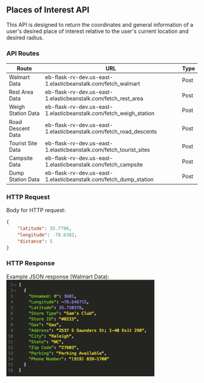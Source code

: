 ## Places of Interest API

This API is designed to return the coordinates and general information of a user's desired place of interest relative to the user's current location and desired radius. 

### API Routes
| Route                | URL                                                                  | Type |
| -------------------- | -------------------------------------------------------------------- | ---- |
| Walmart Data         | eb-flask-rv-dev.us-east-1.elasticbeanstalk.com/fetch_walmart         | Post |
| Rest Area Data       | eb-flask-rv-dev.us-east-1.elasticbeanstalk.com/fetch_rest_area       | Post |
| Weigh Station Data   | eb-flask-rv-dev.us-east-1.elasticbeanstalk.com/fetch_weigh_station   | Post |
| Road Descent Data    | eb-flask-rv-dev.us-east-1.elasticbeanstalk.com/fetch_road_descents   | Post |
| Tourist Site Data    | eb-flask-rv-dev.us-east-1.elasticbeanstalk.com/fetch_tourist_sites   | Post |
| Campsite Data        | eb-flask-rv-dev.us-east-1.elasticbeanstalk.com/fetch_campsite        | Post |
| Dump Station Data    | eb-flask-rv-dev.us-east-1.elasticbeanstalk.com/fetch_dump_station    | Post |

### HTTP Request
Body for HTTP request:
~~~json
{
	"latitude": 35.7796, 
	"longitude": -78.6382,
	"distance": 5
}
~~~
### HTTP Response
Example JSON response (Walmart Data): <br>
![](Pictures/post_request.png)

